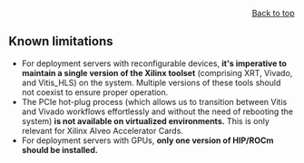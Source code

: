 <div id="readme" class="Box-body readme blob js-code-block-container">
<article class="markdown-body entry-content p-3 p-md-6" itemprop="text">
<p align="right">
<a href="https://github.com/fpgasystems/hdev/?tab=readme-ov-file#--hacc-development">Back to top</a>
</p>

# Known limitations
* For deployment servers with reconfigurable devices, **it's imperative to maintain a single version of the Xilinx toolset** (comprising XRT, Vivado, and Vitis_HLS) on the system. Multiple versions of these tools should not coexist to ensure proper operation.
* The PCIe hot-plug process (which allows us to transition between Vitis and Vivado workflows effortlessly and without the need of rebooting the system) **is not available on virtualized environments.** This is only relevant for Xilinx Alveo Accelerator Cards.
* For deployment servers with GPUs, **only one version of HIP/ROCm should be installed.**
